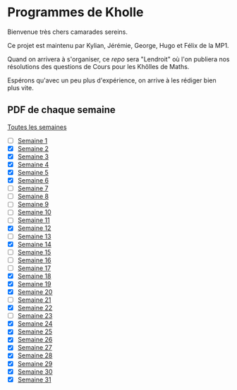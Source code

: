 # Programmes de Kholle

Bienvenue très chers camarades sereins.

Ce projet est maintenu par Kylian, Jérémie, George, Hugo et Félix de la MP1.

Quand on arrivera à s'organiser, ce _repo_ sera "Lendroit" où l'on publiera nos résolutions des questions de Cours pour les Khôlles de Maths.

Espérons qu'avec un peu plus d'expérience, on arrive à les rédiger bien plus vite.

## PDF de chaque semaine

[Toutes les semaines](Khôlles_Mathématiques.pdf)

- [ ] [Semaine 1](Sem_01/Kholle_S01.pdf)
- [x] [Semaine 2](Sem_02/Kholle_S02.pdf)
- [x] [Semaine 3](Sem_03/Kholle_S03.pdf)
- [x] [Semaine 4](Sem_04/Kholle_S04.pdf)
- [x] [Semaine 5](Sem_05/Kholle_S05.pdf)
- [x] [Semaine 6](Sem_06/Kholle_S06.pdf)
- [ ] [Semaine 7](Sem_07/Kholle_S07.pdf)
- [ ] [Semaine 8](Sem_08/Kholle_S08.pdf)
- [ ] [Semaine 9](Sem_09/Kholle_S09.pdf)
- [ ] [Semaine 10](Sem_10/Kholle_S10.pdf)
- [ ] [Semaine 11](Sem_11/Kholle_S11.pdf)
- [x] [Semaine 12](Sem_12/Kholle_S12.pdf)
- [ ] [Semaine 13](Sem_13/Kholle_S13.pdf)
- [x] [Semaine 14](Sem_14/Kholle_S14.pdf)
- [ ] [Semaine 15](Sem_15/Kholle_S15.pdf)
- [ ] [Semaine 16](Sem_16/Kholle_S16.pdf)
- [ ] [Semaine 17](Sem_17/Kholle_S17.pdf)
- [x] [Semaine 18](Sem_18/Kholle_S18.pdf)
- [x] [Semaine 19](Sem_19/Kholle_S19.pdf)
- [x] [Semaine 20](Sem_20/Kholle_S20.pdf)
- [ ] [Semaine 21](Sem_21/Kholle_S21.pdf)
- [x] [Semaine 22](Sem_22/Kholle_S22.pdf)
- [ ] [Semaine 23](Sem_23/Kholle_S23.pdf)
- [x] [Semaine 24](Sem_24/Kholle_S24.pdf)
- [x] [Semaine 25](Sem_25/Kholle_S25.pdf)
- [x] [Semaine 26](Sem_26/Kholle_S26.pdf)
- [x] [Semaine 27](Sem_27/Kholle_S27.pdf)
- [x] [Semaine 28](Sem_27/Kholle_S28.pdf)
- [x] [Semaine 29](Sem_29/Kholle_S29.pdf)
- [x] [Semaine 30](Sem_30/Kholle_S30.pdf)
- [x] [Semaine 31](Sem_31/Kholle_S31.pdf)
